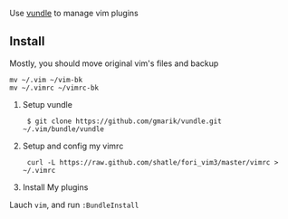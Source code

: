 Use [vundle](https://github.com/gmarik/vundle) to manage vim plugins

## Install

Mostly, you should move original vim's files and backup

```
mv ~/.vim ~/vim-bk
mv ~/.vimrc ~/vimrc-bk
```

1. Setup vundle

        $ git clone https://github.com/gmarik/vundle.git ~/.vim/bundle/vundle

2. Setup and config my vimrc

        curl -L https://raw.github.com/shatle/fori_vim3/master/vimrc > ~/.vimrc

3. Install My plugins

Lauch `vim`, and run `:BundleInstall`
